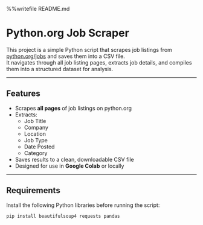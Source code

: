 %%writefile README.md
# Python.org Job Scraper

This project is a simple Python script that scrapes job listings from [python.org/jobs](https://www.python.org/jobs/) and saves them into a CSV file.  
It navigates through all job listing pages, extracts job details, and compiles them into a structured dataset for analysis.

---

## Features
- Scrapes **all pages** of job listings on python.org
- Extracts:
  - Job Title
  - Company
  - Location
  - Job Type
  - Date Posted
  - Category
- Saves results to a clean, downloadable CSV file
- Designed for use in **Google Colab** or locally

---

## Requirements
Install the following Python libraries before running the script:

```bash
pip install beautifulsoup4 requests pandas
